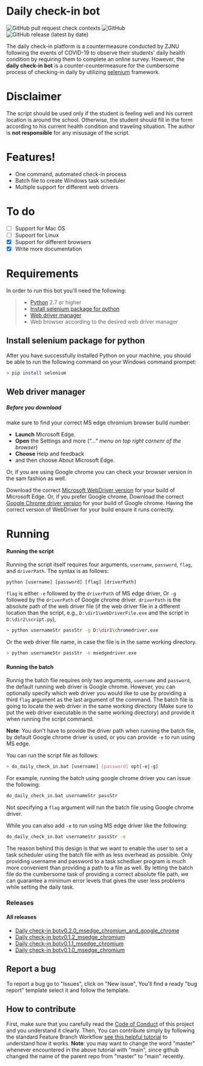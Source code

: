 # Daily check-in bot

![GitHub pull request check contexts](https://img.shields.io/github/status/contexts/pulls/hema-001/Daily-check-in-bot/2) ![GitHub](https://img.shields.io/github/license/hema-001/Daily-check-in-bot) ![GitHub release (latest by date)](https://img.shields.io/github/v/release/hema-001/Daily-check-in-bot) 

The daily check-in platform is a countermeasure conducted by ZJNU following the events of COVID-19 to observe their students' daily health condition by requiring them to complete an online survey. However, the **daily check-in bot** is a counter-countermeasure for the cumbersome process of checking-in daily by utilizing [selenium](https://www.selenium.dev/) framework.

# Disclaimer
The script should be used only if the student is feeling well and his current location is around the school. Otherwise, the student should fill in the form according to his current health condition and traveling situation. 
The author is **not responsible** for any misusage of the script.

# Features!
  - One command, automated check-in process
  - Batch file to create Windows task scheduler
  - Multiple support for different web drivers

# To do
  - [ ] Support for Mac OS
  - [ ] Supoort for Linux
  - [x] Support for different browsers
  - [x] Write more documentation

# Requirements
In order to run this bot you'll need the following:
> - [Python](https://www.python.org/downloads/) 2.7 or higher
> - [Install selenium package for python](#Install-selenium-package-for-python)
> - [Web driver manager](#Web-driver-manager)
> - Web browser according to the desired web driver manager

## Install selenium package for python
After you have successfully installed Python on your machine, you should be able to run the following command on your Windows command prompet:
```sh
> pip install selenium
```
## Web driver manager
##### Before you download
make sure to find your correct MS edge chromium browser build number: 
- **Launch** Microsoft Edge. 
- **Open** the Settings and more (*"..." menu on top right cornenr of the browser*)
- **Choose** Help and feedback 
- and then choose About Microsoft Edge. 

Or, if you are using Google chrome you can check your browser version in the sam fashion as well.

Download the correct [Microsoft WebDriver version](https://developer.microsoft.com/en-us/microsoft-edge/tools/webdriver/) for your build of Microsoft Edge.
Or, if you prefer Google chrome, Download the correct [Google Chrome driver version](https://chromedriver.chromium.org/downloads) for your build of Google chrome. 
Having the correct version of WebDriver for your build ensure it runs correctly.

# Running
#### Running the script
Running the script itself requires four arguments, `username`, `password`, `flag`, and `driverPath`. The syntax is as follows:
```
python [username] [password] [flag] [driverPath]
```
`flag` is either `-e` followed by the `driverPath` of MS edge driver, Or `-g` followed by the `driverPath` of Google chrome driver.
`driverPath` is the absolute path of the web driver file (if the web driver file in a different location than the script, e.g., `D:\dir1\webDriverFile.exe` and the script in `D:\dir2\script.py`),
```sh
> python usernameStr passStr -g D:\dir1\chromedriver.exe
```
Or the web driver file name, in case the file is in the same working directory.
```sh
> python usernameStr passStr -e msedgedriver.exe
```
#### Running the batch
Runnig the batch file requires only two arguments, `username` and `password`, the default running web driver is Google chrome. However, you can optionally specify which web driver you would like to use by providing a third `flag` argument as the last argument of the command.
The batch file is going to locate the web driver in the same working directory (Make sure to put the web driver executable in the same working directory) and provide it when running the script command.

**Note**: You don't have to provide the driver path when running the batch file, by default Google chrome driver is used, or you can provide `-e` to run using MS edge.

You can run the script file as follows:
```sh
> do_daily_check_in.bat [username] [password] opt[-e|-g]
```

For example, running the batch using google chrome driver you can issue the following:
 ```sh
 do_daily_check_in.bat usernameStr passStr 
 ```
Not specifying a `flag` argument will run the batch file using Google chrome driver.

While you can also add `-e` to run using MS edge driver like the following:
 ```sh
 do_daily_check_in.bat usernameStr passStr -e
 ```

The reason behind this design is that we want to enable the user to set a task scheduler using the batch file with as less overhead as possible.
Only providing username and password to a task schedluer program is much more convenient than providing a path to a file as well. By letting the batch file do the cumbersome task of providing a correct absolute file path, we can guarantee a minimum error levels that gives the user less problems while setting the daily task.
### Releases 
#### All releases 

* [Daily check-in botv0.2.0_msedge_chromium_and_google_chrome](https://github.com/hema-001/Daily-check-in-bot/releases/tag/v0.2.0)
* [Daily check-in botv0.1.2_msedge_chromium](https://github.com/hema-001/Daily-check-in-bot/releases/tag/v0.1.2)
* [Daily check-in botv0.1.1_msedge_chromium](https://github.com/hema-001/Daily-check-in-bot/releases/tag/v0.1.1)
* [Daily check-in botv0.1.0_msedge_chromium](https://github.com/hema-001/Daily-check-in-bot/releases/tag/v0.1.0)

## Report a bug
To report a bug go to "Issues", click on "New issue", You'll find a ready "bug report" template select it and follow the template.

## How to contribute
First, make sure that you carefully read the [Code of Conduct](https://github.com/hema-001/Daily-check-in-bot/blob/main/CODE_OF_CONDUCT.md) of this project and you understand it clearly.
Then, You can contribute simply by following the standard Feature Branch Workflow [see this helpful tutorial](https://www.atlassian.com/git/tutorials/comparing-workflows/feature-branch-workflow) to understand how it works. 
**Note**: you may want to change the word "master" whenever encountered in the above tutorial with "main", since github changed the name of the parent repo from "master" to "main" recently.
